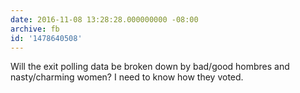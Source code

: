 ```yaml
---
date: 2016-11-08 13:28:28.000000000 -08:00
archive: fb
id: '1478640508'
---
```


Will the exit polling data be broken down by bad/good hombres and nasty/charming women? I need to know how they voted.

